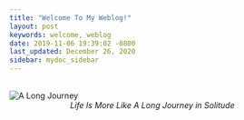 ```yaml
---
title: "Welcome To My Weblog!"
layout: post
keywords: welcome, weblog
date: 2019-11-06 19:39:02 -0800
last_updated: December 26, 2020
sidebar: mydoc_sidebar
---
```


<br/>
<img src="{{ "images/a_long_journey.jpg" }}" alt="A Long Journey"/>
<center><I>Life Is More Like A Long Journey in Solitude</I></center>
